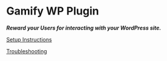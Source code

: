 # Gamify WP Plugin

***Reward your Users for interacting with your WordPress site.***


[Setup Instructions](https://github.com/johnregan3/gamify-wp-plugin/wiki/Gamify-WP-Setup "Setup Instructions")

[Troubleshooting](https://github.com/johnregan3/gamify-wp-plugin/wiki/Troubleshooting "Troubleshooting")
